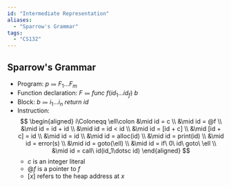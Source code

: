 ```yaml
---
id: "Intermediate Representation"
aliases:
  - "Sparrow's Grammar"
tags:
  - "CS132"
---
```


## Sparrow's Grammar

- Program: $p\Coloneqq F_1\dotsc F_m$
- Function declaration: $F\Coloneqq func\ f(id_1\dotsc id_f)\ b$
- Block: $b\Coloneqq i_1\dotsc i_n\ return\ id$
- Instruction:
  $$
  \begin{aligned}
    i\Coloneqq \ell\colon &\mid id = c \\
    &\mid id = @f \\
    &\mid id = id + id \\
    &\mid id = id < id \\
    &\mid id = [id + c] \\
    &\mid [id + c] = id \\
    &\mid id = id \\
    &\mid id = alloc(id) \\
    &\mid id = print(id) \\
    &\mid id = error(s) \\
    &\mid id = goto(\ell) \\
    &\mid id = if\ 0\ id\ goto\ \ell \\
    &\mid id = call\ id(id_1\dotsc id)
  \end{aligned}
  $$
  - $c$ is an integer literal
  - $@f$ is a pointer to $f$
  - $[x]$ refers to the heap address at $x$
